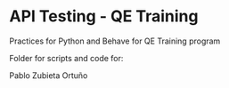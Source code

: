 # API Testing - QE Training

Practices for Python and Behave for QE Training program

Folder for scripts and code for:

Pablo Zubieta Ortuño‎